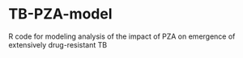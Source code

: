 # TB-PZA-model
R code for modeling analysis of the impact of PZA on emergence of extensively drug-resistant TB
